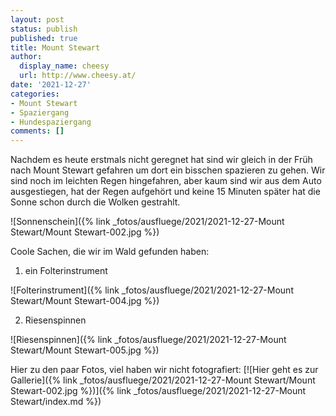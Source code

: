 ```yaml
---
layout: post
status: publish
published: true
title: Mount Stewart
author:
  display_name: cheesy
  url: http://www.cheesy.at/
date: '2021-12-27'
categories:
- Mount Stewart
- Spaziergang
- Hundespaziergang
comments: []
---
```


Nachdem es heute erstmals nicht geregnet hat sind wir gleich in der Früh nach Mount Stewart gefahren um dort ein bisschen spazieren zu gehen. Wir sind noch im leichten Regen hingefahren, aber kaum sind wir aus dem Auto ausgestiegen, hat der Regen aufgehört und keine 15 Minuten später hat die Sonne schon durch die Wolken gestrahlt.

![Sonnenschein]({% link _fotos/ausfluege/2021/2021-12-27-Mount Stewart/Mount Stewart-002.jpg %})

Coole Sachen, die wir im Wald gefunden haben:

1. ein Folterinstrument

![Folterinstrument]({% link _fotos/ausfluege/2021/2021-12-27-Mount Stewart/Mount Stewart-004.jpg %})

2. Riesenspinnen

![Riesenspinnen]({% link _fotos/ausfluege/2021/2021-12-27-Mount Stewart/Mount Stewart-005.jpg %})

Hier zu den paar Fotos, viel haben wir nicht fotografiert:
[![Hier geht es zur Gallerie]({% link _fotos/ausfluege/2021/2021-12-27-Mount Stewart/Mount Stewart-002.jpg %})]({% link _fotos/ausfluege/2021/2021-12-27-Mount Stewart/index.md %})